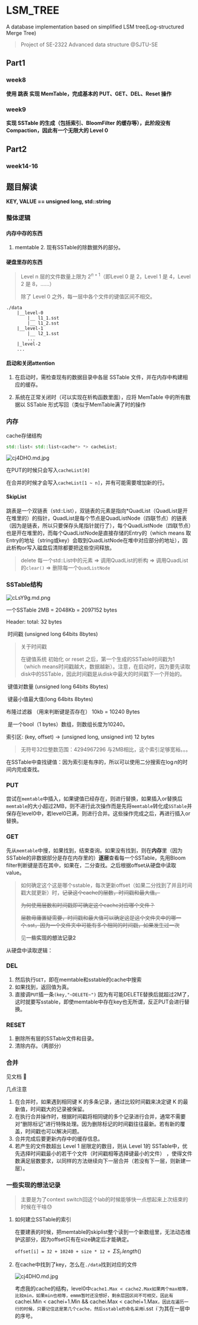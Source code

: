 # LSM_TREE
A database implementation based on simplified LSM tree(Log-structured Merge Tree)
> Project of SE-2322 Advanced data structure
> @SJTU-SE

## Part1

### week8

**使用 跳表 实现 MemTable，完成基本的 PUT、GET、DEL、Reset 操作**

### week9

**实现 SSTable 的生成（包括索引、BloomFilter 的缓存等），此阶段没有 Compaction，因此有一个无限大的 Level 0**

## Part2

### week14-16

## 题目解读

**KEY, VALUE == unsigned long, std::string**

### 整体逻辑

#### 内存中存的东西

1. memtable 2. 现有SSTable的除数据外的部分。

#### 硬盘里存的东西

> Level n 层的文件数量上限为 $2^{n+1}$（即Level 0 是 2，Level 1 是 4，Level 2 是 8，……）
>
> 除了 Level 0 之外，每一层中各个文件的键值区间不相交。

```
./data
	|__level-0
		|__ l1_1.sst
		|__ l1_2.sst
	|__level-1
		|__ l2_1.sst
		...
	|_level-2
	...
```

#### 启动和关闭attention

1. 在启动时，需检查现有的数据目录中各层 SSTable 文件，并在内存中构建相应的缓存。

2. 系统在正常关闭时（可以实现在析构函数里面），应将 MemTable 中的所有数据以 SSTable 形式写回（类似于MemTable满了时的操作

### 内存

cache存储结构

```c++
std::list< std::list<cache*> *> cacheList;
```

![cj4DHO.md.jpg](https://z3.ax1x.com/2021/04/24/cj4DHO.md.jpg)

在PUT的时候只会写入`cacheList[0]`

在合并的时候才会写入`cacheList[1 ~ n]`，并有可能需要增加新的行。

#### SkipList

跳表是一个双链表（std::List），双链表的元素是指向*QuadList（QuadList是开在堆里的）的指针，QuadList是每个节点是QuadListNode（四联节点）的链表（因为是链表，所以只要保存头尾指针就行了），每个QuadListNode（四联节点）也是开在堆里的，而每个QuadListNode是直接存储的Entry的（which means 取Entry的地址（string或key）会取到QuadListNode在堆中对应部分的地址），因此析构or写入磁盘后清除都要把这些空间释放。

> delete 每一个std::List中的元素 => 调用QuadList的析构 => 调用QuadList的`clear()` => 删除每一个`QuadListNode`

### SSTable结构

![cLsY9g.md.png](https://z3.ax1x.com/2021/04/22/cLsY9g.md.png)

一个SSTable 2MB = 2048Kb = 2097152 bytes

Header: total: 32 bytes

​	时间戳 (unsigned long 64bits 8bytes) 

> 关于时间戳
>
> 在键值系统 初始化 or reset 之后，第一个生成的SSTable时间戳为1 （which means时间戳越大，数据越新）。注意，在启动时，因为要先读取disk中的SSTable，因此时间戳是从disk中最大的时间戳下一个开始的。

​	键值对数量 (unsigned long 64bits 8bytes) 

​	键最小值最大值(long 64bits 8bytes)

布隆过滤器 （用来判断键是否存在） 10kb = 10240 Bytes

​	是一个bool（1 bytes）数组，则数组长度为10240。

索引区: (key, offset) -> (unsigned long, unsigned int) 12 bytes

> 无符号32位整数范围：4294967296 与2MB相比，这个索引足够宽裕。。。

在SSTable中查找键值：因为索引是有序的，所以可以使用二分搜索在$\log n$的时间内完成查找。

### PUT

尝试在`memtable`中插入，如果键值已经存在，则进行替换，如果插入or替换后`memtable`的大小超过2MB，则不进行此次操作而是先将`memtable`转化成`SSTable`并保存在level0中，若level0已满，则进行合并。这些操作完成之后，再进行插入or替换。

### GET

先从`memtable`中搜，如果找到，结束查询。如果没有找到，则在**内存**里（因为SSTable的非数据部分是存在内存里的）**逐层**查看每一个SSTable，先用Bloom filter判断键是否在其中，如果在，二分查找。之后根据offset从硬盘中读取value。

> 如何确定这个这是哪个sstable，每次更新offset（如果二分找到了并且时间戳大就更新）时，<del>记录这个cache的层数，时间戳和最大值。</del>
>
> <del>为何使用层数和时间戳即可确定这个cache对应哪个文件？</del>
>
> <del>层数毋庸置疑需要，时间戳和最大值可以确定这是这个文件夹中的哪一个.sst，因为一个文件夹中可能有多个相同的时间戳，如果发生过一次</del>
>
> 见**一些实现的想法记录2**

从硬盘中读取逻辑：

### DEL

1. 然后执行`GET`，即在memtable和sstable的cache中搜索
2. 如果找到，返回值为真。
3. 直接调`PUT`插一条`(key,"~DELETE~")` 因为有可能DELETE替换后就超过2M了，这时就要写sstable，即使memtable中存在key也无所谓，反正PUT会进行替换。

### RESET

1. 删除所有层的SSTable文件和目录。
2. 清除内存。（两部分）

### 合并

见文档​ :dog:

几点注意

1. 在合并时，如果遇到相同键 K 的多条记录，通过比较时间戳来决定键 K 的最新值，时间戳大的记录被保留。
2. 在执行合并操作时，根据时间戳将相同键的多个记录进行合并，通常不需要对“删除标记”进行特殊处理。因为删除标记的时间戳往往最新。若有新的覆盖，时间戳也可以解决问题。
3. 合并完成后要更新内存中的缓存信息。
4. 若产生的文件数超出 Level 1 层限定的数目，则从 Level 1的 SSTable中，优先选择时间戳最小的若干个文件（时间戳相等选择键最小的文件） ，使得文件数满足层数要求，以同样的方法继续向下一层合并（若没有下一层，则新建一层）。

### 一些实现的想法记录

> 主要是为了context switch回这个lab的时候能够快一点想起来上次结束的时候在干啥:sweat:

1. 如何建立SSTable的索引

   在要建表的时候，把memtable的skiplist整个读到一个新数组里，无法动态维护这部分，因为offset只有在size确定后才能确定。

   `offset[i] = 32 + 10240 + size * 12 + `$\Sigma S_i.length()$
   
2. 在cache中找到了key，怎么在`./data`找到对应的文件

   ![cj4DHO.md.jpg](https://z3.ax1x.com/2021/04/24/cj4DHO.md.jpg)

   考虑我的cache的结构，level0中`cache1.Max < cache2.Max如果两个max相等，比较min，如果min也相等，emmm暂时还没想好，剩余层因区间不可相交，因此有`cachei.Min < cachei+1.Min && cachei.Max < cachei+1.Max`，因此在遍历一行的时候，只要记住这是第几个cache，然后sstable的命名采用`i.sst` `i`为其在一层中的序号。
